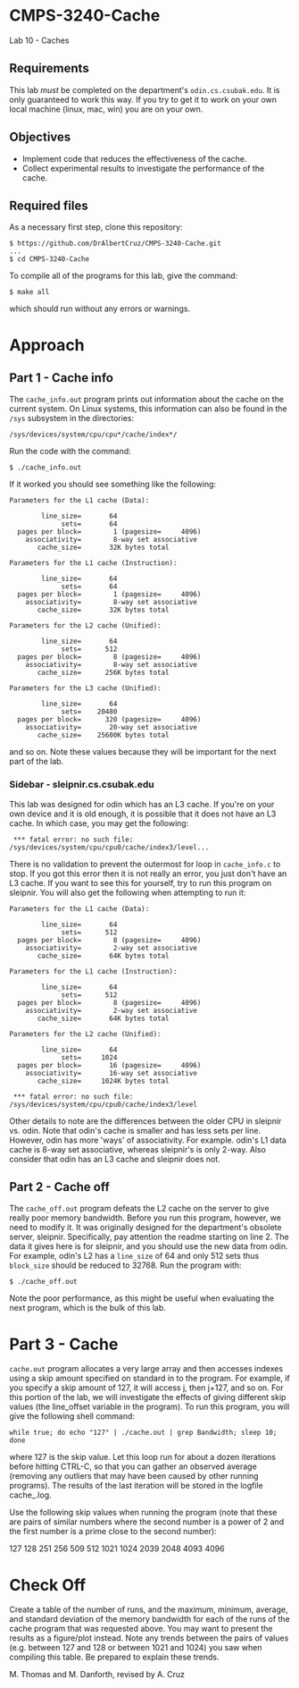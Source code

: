 # CMPS-3240-Cache

Lab 10 - Caches

## Requirements

This lab *must* be completed on the department's `odin.cs.csubak.edu`. It is only guaranteed to work this way. If you try to get it to work on your own local machine (linux, mac, win) you are on your own.

## Objectives

* Implement code that reduces the effectiveness of the cache.
* Collect experimental results to investigate the performance of the cache.

## Required files

As a necessary first step, clone this repository:

```shell
$ https://github.com/DrAlbertCruz/CMPS-3240-Cache.git
...
$ cd CMPS-3240-Cache
```
To compile all of the programs for this lab, give the command:

```shell
$ make all
```

which should run without any errors or warnings.

# Approach

## Part 1 - Cache info

The `cache_info.out` program prints out information about the cache on the current system. On Linux systems, this information can also be found in the `/sys` subsystem in the directories:

```
/sys/devices/system/cpu/cpu*/cache/index*/
```

Run the code with the command:

```shell
$ ./cache_info.out
```

If it worked you should see something like the following:

```
Parameters for the L1 cache (Data):

        line_size=       64
             sets=       64
  pages per block=        1 (pagesize=     4096)
    associativity=        8-way set associative
       cache_size=       32K bytes total

Parameters for the L1 cache (Instruction):

        line_size=       64
             sets=       64
  pages per block=        1 (pagesize=     4096)
    associativity=        8-way set associative
       cache_size=       32K bytes total

Parameters for the L2 cache (Unified):

        line_size=       64
             sets=      512
  pages per block=        8 (pagesize=     4096)
    associativity=        8-way set associative
       cache_size=      256K bytes total

Parameters for the L3 cache (Unified):

        line_size=       64
             sets=    20480
  pages per block=      320 (pagesize=     4096)
    associativity=       20-way set associative
       cache_size=    25600K bytes total
``` 

and so on. Note these values because they will be important for the next part of the lab.

### Sidebar - sleipnir.cs.csubak.edu

This lab was designed for odin which has an L3 cache. If you're on your own device and it is old enough, it is possible that it does not have an L3 cache. In which case, you may get the following:

```shell
 *** fatal error: no such file: /sys/devices/system/cpu/cpu0/cache/index3/level...
 ```
 
There is no validation to prevent the outermost for loop in `cache_info.c` to stop. If you got this error then it is not really an error, you just don't have an L3 cache. If you want to see this for yourself, try to run this program on sleipnir. You will also get the following when attempting to run it:

```shell
Parameters for the L1 cache (Data):

        line_size=       64
             sets=      512
  pages per block=        8 (pagesize=     4096)
    associativity=        2-way set associative
       cache_size=       64K bytes total

Parameters for the L1 cache (Instruction):

        line_size=       64
             sets=      512
  pages per block=        8 (pagesize=     4096)
    associativity=        2-way set associative
       cache_size=       64K bytes total

Parameters for the L2 cache (Unified):

        line_size=       64
             sets=     1024
  pages per block=       16 (pagesize=     4096)
    associativity=       16-way set associative
       cache_size=     1024K bytes total

 *** fatal error: no such file: /sys/devices/system/cpu/cpu0/cache/index3/level
 ```
 
Other details to note are the differences between the older CPU in sleipnir vs. odin. Note that odin's cache is smaller and has less sets per line. However, odin has more 'ways' of associativity. For example. odin's L1 data cache is 8-way set associative, whereas sleipnir's is only 2-way. Also consider that odin has an L3 cache and sleipnir does not.

## Part 2 - Cache off

The `cache_off.out` program defeats the L2 cache on the server to give really poor memory bandwidth. Before you run this program, however, we need to modify it. It was originally designed for the department's obsolete server, sleipnir. Specifically, pay attention the readme starting on line 2. The data it gives here is for sleipnir, and you should use the new data from odin. For example, odin's L2 has a `line_size` of 64 and only 512 sets thus `block_size` should be reduced to 32768. Run the program with:

```shell
$ ./cache_off.out
```

Note the poor performance, as this might be useful when evaluating the next program, which is the bulk of this lab.

# Part 3 - Cache

`cache.out` program allocates a very large array and then accesses indexes using a skip amount specified on standard in to the program. For example, if you specify a skip amount of 127, it will access j, then j+127, and so on. For this portion of the lab, we will investigate the effects of giving different skip values (the line_offset variable in the program). To run this program, you will give the following shell command:

```shell
while true; do echo "127" | ./cache.out | grep Bandwidth; sleep 10; done
```
where 127 is the skip value. Let this loop run for about a dozen iterations before hitting CTRL-C, so that you can gather an observed average (removing any outliers that may have been caused by other running programs). The results of the last iteration will be stored in the logfile cache_<skipValue>.log.

Use the following skip values when running the program (note that these are pairs of similar numbers where the second number is a power of 2 and the first number is a prime close to the second number):

127 128 251 256 509 512 1021 1024 2039 2048 4093 4096

# Check Off

Create a table of the number of runs, and the maximum, minimum, average, and standard deviation of the memory bandwidth for each of the runs of the cache program that was requested above. You may want to present the results as a figure/plot instead. Note any trends between the pairs of values (e.g. between 127 and 128 or between 1021 and 1024) you saw when compiling this table. Be prepared to explain these trends. 

M. Thomas and M. Danforth, revised by A. Cruz
